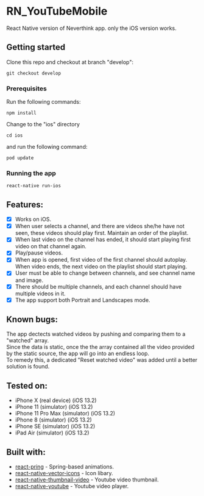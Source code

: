 # RN_YouTubeMobile
React Native version of Neverthink app.
only the iOS version works. 
## Getting started
Clone this repo and checkout at branch "develop":
```
git checkout develop
```
### Prerequisites
Run the following commands:
```
npm install
```
Change to the "ios" directory 
```
cd ios
```
and run the following command:
```
pod update
```
### Running the app 
```
react-native run-ios
```
## Features:
- [X] Works on iOS.
- [X] When user selects a channel, and there are videos she/he have not seen, these videos should play first. Maintain an order of the playlist. 
- [X] When last video on the channel has ended, it should start playing first video on that channel again.
- [X] Play/pause videos.
- [X] When app is opened, first video of the first channel should autoplay. When video ends, the next video on the playlist should start playing. 
- [X] User must be able to change between channels, and see channel name and image.
- [X] There should be multiple channels, and each channel should have multiple videos in it.
- [X] The app support both Portrait and Landscapes mode.
## Known bugs: 
The app dectects watched videos by pushing and comparing them to a "watched" array. 
</br>
Since the data is static, once the the array contained all the video provided by the static source, 
the app will go into an endless loop.
</br>
To remedy this, a dedicated "Reset watched video" was added until a better solution is found.
## Tested on:
* iPhone X (real device) (iOS 13.2)
* iPhone 11 (simulator) (iOS 13.2)
* iPhone 11 Pro Max (simulator) (iOS 13.2)
* iPhone 8 (simulator) (iOS 13.2)
* iPhone SE (simulator) (iOS 13.2)
* iPad Air (simulator) (iOS 13.2)


## Built with:
* [react-pring](https://www.react-spring.io/) - Spring-based animations.
* [react-native-vector-icons](https://github.com/oblador/react-native-vector-icons) - Icon libary.
* [react-native-thumbnail-video](https://github.com/lucasbento/react-native-thumbnail-video) - Youtube video thumbnail.
* [react-native-youtube](https://github.com/inProgress-team/react-native-youtube) - Youtube video player.
